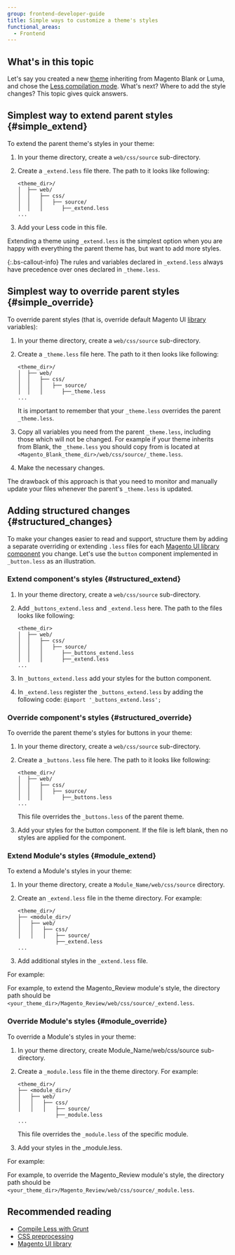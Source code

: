 ```yaml
---
group: frontend-developer-guide
title: Simple ways to customize a theme's styles
functional_areas:
  - Frontend
---
```

## What's in this topic

Let's say you created a new [theme](https://glossary.magento.com/theme) inheriting from Magento Blank or Luma, and chose the [Less compilation mode]. What's next? Where to add the style changes? This topic gives quick answers.

## Simplest way to extend parent styles {#simple_extend}

To extend the parent theme's styles in your theme:

1. In your theme directory, create a `web/css/source` sub-directory.
1. Create a `_extend.less` file there. The path to it looks like following:

    ```tree
    <theme_dir>/
    │  ├── web/
    │  │   ├── css/
    │  │   │   ├── source/
    │  │   │      ├──_extend.less
    ...
    ```

1. Add your Less code in this file.

Extending a theme using `_extend.less` is the simplest option when you are happy with everything the parent theme has, but want to add more styles.

{:.bs-callout-info}
The rules and variables declared in `_extend.less` always have precedence over ones declared in `_theme.less`.

## Simplest way to override parent styles {#simple_override}

To override parent styles (that is, override default Magento UI [library](https://glossary.magento.com/library) variables):

1. In your theme directory, create a `web/css/source` sub-directory.
1. Create a `_theme.less` file here. The path to it then looks like following:

   ```tree
   <theme_dir>/
   │  ├── web/
   │  │   ├── css/
   │  │   │   ├── source/
   │  │   │      ├──_theme.less
   ...
   ```

   It is important to remember that your `_theme.less` overrides the parent `_theme.less`.

1. Copy all variables you need from the parent `_theme.less`, including those which will not be changed. For example if your theme inherits from Blank, the `_theme.less` you should copy from is located at `<Magento_Blank_theme_dir>/web/css/source/_theme.less`.
1. Make the necessary changes.

The drawback of this approach is that you need to monitor and manually update your files whenever the parent's `_theme.less` is updated.

## Adding structured changes {#structured_changes}

To make your changes easier to read and support, structure them by adding a separate overriding or extending `.less` files for each [Magento UI library component] you change. Let's use the `button` component implemented in `_button.less` as an illustration.

### Extend component's styles {#structured_extend}

1. In your theme directory, create a `web/css/source` sub-directory.
1. Add `_buttons_extend.less` and `_extend.less` here. The path to the files looks like following:

   ```tree
   <theme_dir>
   │  ├── web/
   │  │   ├── css/
   │  │   │   ├── source/
   │  │   │      ├──_buttons_extend.less
   │  │   │      ├──_extend.less
   ...
   ```

1. In `_buttons_extend.less` add your styles for the button component.
1. In `_extend.less` register the `_buttons_extend.less` by adding the following code: `@import '_buttons_extend.less';`

### Override component's styles {#structured_override}

To override the parent theme's styles for buttons in your theme:

1. In your theme directory, create a `web/css/source` sub-directory.
1. Create a `_buttons.less` file here. The path to it looks like following:

   ```tree
   <theme_dir>/
   │  ├── web/
   │  │   ├── css/
   │  │   │   ├── source/
   │  │   │      ├──_buttons.less
   ...
   ```

   This file overrides the `_buttons.less` of the parent theme.

1. Add your styles for the button component. If the file is left blank, then no styles are applied for the component.


### Extend Module's styles {#module_extend}

To extend a Module's styles in your theme:

1. In your theme directory, create a `Module_Name/web/css/source` directory.
1. Create an `_extend.less` file in the theme directory. For example:

   ```tree
   <theme_dir>/
   ├── <module_dir>/
   │   ├── web/
   │   │   ├── css/
   │   │   │   ├── source/
               ├──_extend.less
   ...
   ```
1. Add additional styles in the `_extend.less` file.

For example:

For example, to extend the Magento_Review module's style, the directory path should be `<your_theme_dir>/Magento_Review/web/css/source/_extend.less`.

### Override Module's styles {#module_override}

To override a Module's styles in your theme:

1. In your theme directory, create Module_Name/web/css/source sub-directory.
1. Create a `_module.less` file in the theme directory. For example:

   ```tree
   <theme_dir>/
   ├── <module_dir>/
   │   ├── web/
   │   │   ├── css/
   │   │   │   ├── source/
               ├──_module.less
   ...
   ```
   This file overrides the `_module.less` of the specific module.

1. Add your styles in the _module.less.

For example:

For example, to override the Magento_Review module's style, the directory path should be `<your_theme_dir>/Magento_Review/web/css/source/_module.less`.

## Recommended reading

-  [Compile Less with Grunt]({{page.baseurl}}/frontend-dev-guide/css-topics/css_debug.html)
-  [CSS preprocessing]({{page.baseurl}}/frontend-dev-guide/css-topics/css-preprocess.html)
-  [Magento UI library]({{page.baseurl}}/frontend-dev-guide/css-topics/theme-ui-lib.html)

[Less compilation mode]: {{page.baseurl}}/frontend-dev-guide/css-guide/css_quick_guide_mode.html
[Magento UI library component]: {{page.baseurl}}/frontend-dev-guide/css-topics/theme-ui-lib.html#library_elements
